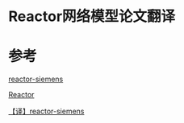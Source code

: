 # Reactor网络模型论文翻译

# 参考
[reactor-siemens](https%3A%2F%2Fwww.dre.vanderbilt.edu%2F~schmidt%2FPDF%2Freactor-siemens.pdf)

[Reactor](http%3A%2F%2Fwww.laputan.org%2Fpub%2Fsag%2Freactor.pdf)

[【译】reactor-siemens](https://www.jianshu.com/p/36b58ef2ff23)